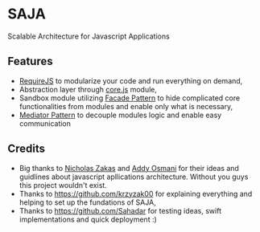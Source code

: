SAJA
====

Scalable Architecture for Javascript Applications

## Features
* [RequireJS](requirejs.org/docs/download.html) to modularize your code and run everything on demand,
* Abstraction layer through [core.js](https://github.com/op1ekun/SAJA/blob/master/app/core.js) module,
* Sandbox module utilizing [Facade Pattern](addyosmani.com/largescalejavascript/#facadepattern) to hide complicated core functionalities from modules and enable only what is necessary,
* [Mediator Pattern](http://addyosmani.com/largescalejavascript/#mediatorpattern) to decouple modules logic and enable easy communication

## Credits
* Big thanks to [Nicholas Zakas](http://www.nczonline.net/) and [Addy Osmani](http://addyosmani.com) for their ideas and guidlines about javascript apllications architecture. Without you guys this project wouldn't exist.
* Thanks to https://github.com/krzyzak00 for explaining everything and helping to set up the fundations of SAJA,
* Thanks to https://github.com/Sahadar for testing ideas, swift implementations and quick deployment :)
